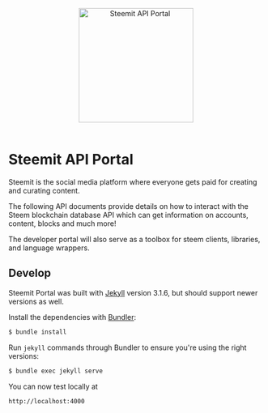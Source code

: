 <p align="center">
  <img src="https://raw.githubusercontent.com/steemit/devportal/master/source/images/steemdev.png" alt="Steemit API Portal" width="226">
  <br>
  <br>
  
</p>

# Steemit API Portal

Steemit is the social media platform where everyone gets paid for creating and curating content.

The following API documents provide details on how to interact with the Steem blockchain database API which can get information on accounts, content, blocks and much more!

The developer portal will also serve as a toolbox for steem clients, libraries, and language wrappers.

## Develop

Steemit Portal was built with [Jekyll](http://jekyllrb.com/) version 3.1.6, but should support newer versions as well.

Install the dependencies with [Bundler](http://bundler.io/):

~~~bash
$ bundle install
~~~

Run `jekyll` commands through Bundler to ensure you're using the right versions:

~~~bash
$ bundle exec jekyll serve
~~~

You can now test locally at
~~~bash
http://localhost:4000
~~~

